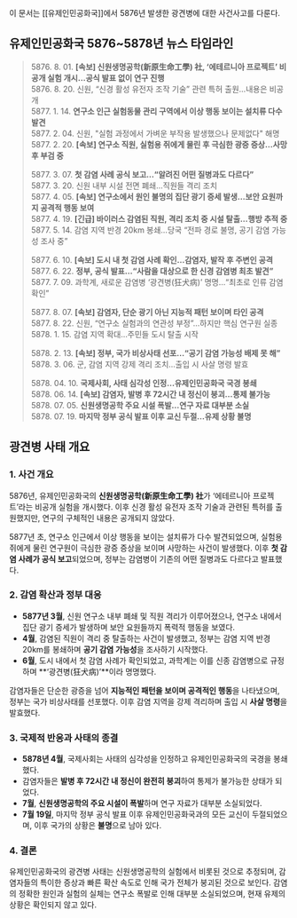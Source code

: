 이 문서는 [[유제인민공화국]]에서 5876년 발생한 광견병에 대한 사건사고를 다룬다.
## **유제인민공화국 5876~5878년 뉴스 타임라인**

> 5876\. 8\. 01\. **\[속보] 신원생명공학(新原生命工學) 社, ‘에테르니아 프로젝트’ 비공개 실험 개시…공식 발표 없이 연구 진행**  
> 5876\. 8\. 20\. 신원, “신경 활성 유전자 조작 기술” 관련 특허 출원…내용은 비공개  
> 5877\. 1\. 14\. **연구소 인근 실험동물 관리 구역에서 이상 행동 보이는 설치류 다수 발견**  
> 5877\. 2\. 04\. 신원, "실험 과정에서 가벼운 부작용 발생했으나 문제없다" 해명  
> 5877\. 2\. 20\. **\[속보] 연구소 직원, 실험용 쥐에게 물린 후 극심한 광증 증상…사망 후 부검 중**  
> 
> 5877\. 3\. 07\. **첫 감염 사례 공식 보고…“알려진 어떤 질병과도 다르다”**   
> 5877\. 3\. 20\. 신원 내부 시설 전면 폐쇄…직원들 격리 조치  
> 5877\. 4\. 05\. **\[속보] 연구소에서 원인 불명의 집단 광기 증세 발생…보안 요원까지 공격적 행동 보여**  
> 5877\. 4\. 19\. **\[긴급] 바이러스 감염된 직원, 격리 조치 중 시설 탈출…행방 추적 중**  
> 5877\. 5\. 14\. 감염 지역 반경 20km 봉쇄…당국 “전파 경로 불명, 공기 감염 가능성 조사 중”  
> 
> 5877\. 6\. 10\. **\[속보] 도시 내 첫 감염 사례 확인…감염자, 발작 후 주변인 공격**  
> 5877\. 6\. 22. **정부, 공식 발표…“사람을 대상으로 한 신경 감염병 최초 발견”**  
> 5877\. 7\. 09\. 과학계, 새로운 감염병 ‘광견병(狂犬病)’ 명명…“최초로 인류 감염 확인” 
> 
> 5877\. 8\. 07\. **\[속보] 감염자, 단순 광기 아닌 지능적 패턴 보이며 타인 공격**   
> 5877\. 8\. 22\. 신원, “연구소 실험과의 연관성 부정”…하지만 핵심 연구원 실종   
> 5878\. 1\. 15\. 감염 지역 확대…주민들 도시 탈출 시작 
> 
> 5878\. 2\. 13\. **\[속보] 정부, 국가 비상사태 선포…“공기 감염 가능성 배제 못 해”**  
> 5878\. 3\. 06\. 군, 감염 지역 강제 격리 조치…출입 시 사살 명령 발효 
> 
> 5878\. 04\. 10\. **국제사회, 사태 심각성 인정…유제인민공화국 국경 봉쇄**  
> 5878\. 06\. 14\. **\[속보] 감염자, 발병 후 72시간 내 정신이 붕괴…통제 불가능**  
> 5878\. 07\. 05\. **신원생명공학 주요 시설 폭발…연구 자료 대부분 소실**  
> 5878\. 07\. 19\. **마지막 정부 공식 발표 이후 교신 두절…유제 상황 불명**  

## **광견병 사태 개요**

### **1. 사건 개요**  
5876년, 유제인민공화국의 **신원생명공학(新原生命工學) 社**가 ‘에테르니아 프로젝트’라는 비공개 실험을 개시했다. 이후 신경 활성 유전자 조작 기술과 관련된 특허를 출원했지만, 연구의 구체적인 내용은 공개되지 않았다.  

5877년 초, 연구소 인근에서 이상 행동을 보이는 설치류가 다수 발견되었으며, 실험용 쥐에게 물린 연구원이 극심한 광증 증상을 보이며 사망하는 사건이 발생했다. 이후 **첫 감염 사례가 공식 보고**되었으며, 정부는 감염병이 기존의 어떤 질병과도 다르다고 발표했다.  

### **2. 감염 확산과 정부 대응**  
- **5877년 3월**, 신원 연구소 내부 폐쇄 및 직원 격리가 이루어졌으나, 연구소 내에서 집단 광기 증세가 발생하며 보안 요원들까지 폭력적 행동을 보였다.  
- **4월**, 감염된 직원이 격리 중 탈출하는 사건이 발생했고, 정부는 감염 지역 반경 20km를 봉쇄하며 **공기 감염 가능성**을 조사하기 시작했다.  
- **6월**, 도시 내에서 첫 감염 사례가 확인되었고, 과학계는 이를 신종 감염병으로 규정하며 **‘광견병(狂犬病)’**이라 명명했다.  

감염자들은 단순한 광증을 넘어 **지능적인 패턴을 보이며 공격적인 행동**을 나타냈으며, 정부는 국가 비상사태를 선포했다. 이후 감염 지역을 강제 격리하며 출입 시 **사살 명령**을 발효했다.  

### **3. 국제적 반응과 사태의 종결**  
- **5878년 4월**, 국제사회는 사태의 심각성을 인정하고 유제인민공화국의 국경을 봉쇄했다.  
- 감염자들은 **발병 후 72시간 내 정신이 완전히 붕괴**하여 통제가 불가능한 상태가 되었다.  
- **7월**, **신원생명공학의 주요 시설이 폭발**하며 연구 자료가 대부분 소실되었다.  
- **7월 19일**, 마지막 정부 공식 발표 이후 유제인민공화국과의 모든 교신이 두절되었으며, 이후 국가의 상황은 **불명**으로 남아 있다.  

### **4. 결론**  
유제인민공화국의 광견병 사태는 신원생명공학의 실험에서 비롯된 것으로 추정되며, 감염자들의 특이한 증상과 빠른 확산 속도로 인해 국가 전체가 붕괴된 것으로 보인다. 감염의 정확한 원인과 실험의 실체는 연구소 폭발로 인해 대부분 소실되었으며, 현재 유제의 상황은 확인되지 않고 있다.

